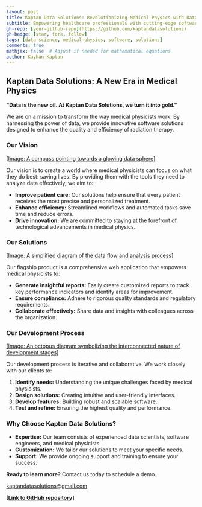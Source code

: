 ```yaml
---
layout: post
title: Kaptan Data Solutions: Revolutionizing Medical Physics with Data
subtitle: Empowering healthcare professionals with cutting-edge software solutions
gh-repo: [your-github-repo](https://github.com/kaptandatasolutions)
gh-badge: [star, fork, follow]
tags: [data-science, medical-physics, software, solutions]
comments: true
mathjax: false  # Adjust if needed for mathematical equations
author: Kayhan Kaptan
---
```


## Kaptan Data Solutions: A New Era in Medical Physics

**"Data is the new oil. At Kaptan Data Solutions, we turn it into gold."**

We are on a mission to transform the way medical physicists work. By harnessing the power of data, we provide innovative software solutions designed to enhance the quality and efficiency of radiation therapy.

### Our Vision

[[Image: A compass pointing towards a glowing data sphere]](https://www.assistant-physicien.fr/media/f33d95ee4684abb054d24c7a8f4a9e3aadd349fd4e769f37276aa762.gif)

Our vision is to create a world where medical physicists can focus on what they do best: saving lives. By providing them with the tools they need to analyze data effectively, we aim to:

* **Improve patient care:** Our solutions help ensure that every patient receives the most precise and personalized treatment.
* **Enhance efficiency:** Streamlined workflows and automated tasks save time and reduce errors.
* **Drive innovation:** We are committed to staying at the forefront of technological advancements in medical physics.

### Our Solutions

[[Image: A simplified diagram of the data flow and analysis process]](https://www.assistant-physicien.fr/media/1e6b8984a9a6ada36ea2dbcd5fe6b385ba29c8c13ff63e6ca65a1d9c.gif)

Our flagship product is a comprehensive web application that empowers medical physicists to:

* **Generate insightful reports:** Easily create customized reports to track key performance indicators and identify areas for improvement.
* **Ensure compliance:** Adhere to rigorous quality standards and regulatory requirements.
* **Collaborate effectively:** Share data and insights with colleagues across the organization.

### Our Development Process

[[Image: An octopus diagram symbolizing the interconnected nature of development stages]](https://www.assistant-physicien.fr/media/954258cd0e5168f2075f69b3f7818f01611576d18e6e2bacd4d0e356.gif)

Our development process is iterative and collaborative. We work closely with our clients to:

1. **Identify needs:** Understanding the unique challenges faced by medical physicists.
2. **Design solutions:** Creating intuitive and user-friendly interfaces.
3. **Develop features:** Building robust and scalable software.
4. **Test and refine:** Ensuring the highest quality and performance.

### Why Choose Kaptan Data Solutions?

* **Expertise:** Our team consists of experienced data scientists, software engineers, and medical physicists.
* **Customization:** We tailor our solutions to meet your specific needs.
* **Support:** We provide ongoing support and training to ensure your success.

**Ready to learn more?** Contact us today to schedule a demo.

kaptandatasolutions@gmail.com

**[[Link to GitHub repository]](https://github.com/kaptandatasolutions)** 
